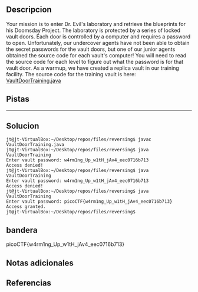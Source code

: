## Descripcion
Your mission is to enter Dr. Evil's laboratory and retrieve the blueprints for his Doomsday Project. The laboratory is protected by a series of locked vault doors. Each door is controlled by a computer and requires a password to open. Unfortunately, our undercover agents have not been able to obtain the secret passwords for the vault doors, but one of our junior agents obtained the source code for each vault's computer! You will need to read the source code for each level to figure out what the password is for that vault door. As a warmup, we have created a replica vault in our training facility. The source code for the training vault is here: [VaultDoorTraining.java](https://jupiter.challenges.picoctf.org/static/1afdf83322ee9c0040f8e3a3c047e18b/VaultDoorTraining.java)

## Pistas 
****** 
## Solucion
```
jt@jt-VirtualBox:~/Desktop/repos/files/reversing$ javac VaultDoorTraining.java
jt@jt-VirtualBox:~/Desktop/repos/files/reversing$ java VaultDoorTraining 
Enter vault password: w4rm1ng_Up_w1tH_jAv4_eec0716b713
Access denied!
jt@jt-VirtualBox:~/Desktop/repos/files/reversing$ java VaultDoorTraining 
Enter vault password: w4rm1ng_Up_w1tH_jAv4_eec0716b713 
Access denied!
jt@jt-VirtualBox:~/Desktop/repos/files/reversing$ java VaultDoorTraining 
Enter vault password: picoCTF{w4rm1ng_Up_w1tH_jAv4_eec0716b713}
Access granted.
jt@jt-VirtualBox:~/Desktop/repos/files/reversing$ 

```

## bandera
picoCTF{w4rm1ng_Up_w1tH_jAv4_eec0716b713}
## Notas adicionales 

## Referencias